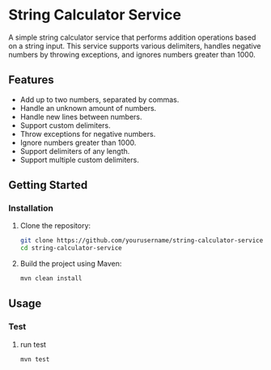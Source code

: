 # String Calculator Service

A simple string calculator service that performs addition operations based on a string input. This service supports various delimiters, handles negative numbers by throwing exceptions, and ignores numbers greater than 1000.

## Features

- Add up to two numbers, separated by commas.
- Handle an unknown amount of numbers.
- Handle new lines between numbers.
- Support custom delimiters.
- Throw exceptions for negative numbers.
- Ignore numbers greater than 1000.
- Support delimiters of any length.
- Support multiple custom delimiters.

## Getting Started

### Installation

1. Clone the repository:

    ```bash
    git clone https://github.com/yourusername/string-calculator-service.git
    cd string-calculator-service
    ```

2. Build the project using Maven:

    ```bash
    mvn clean install
    ```

## Usage

### Test

1. run test
   
    ```bash
    mvn test
    ```
    
